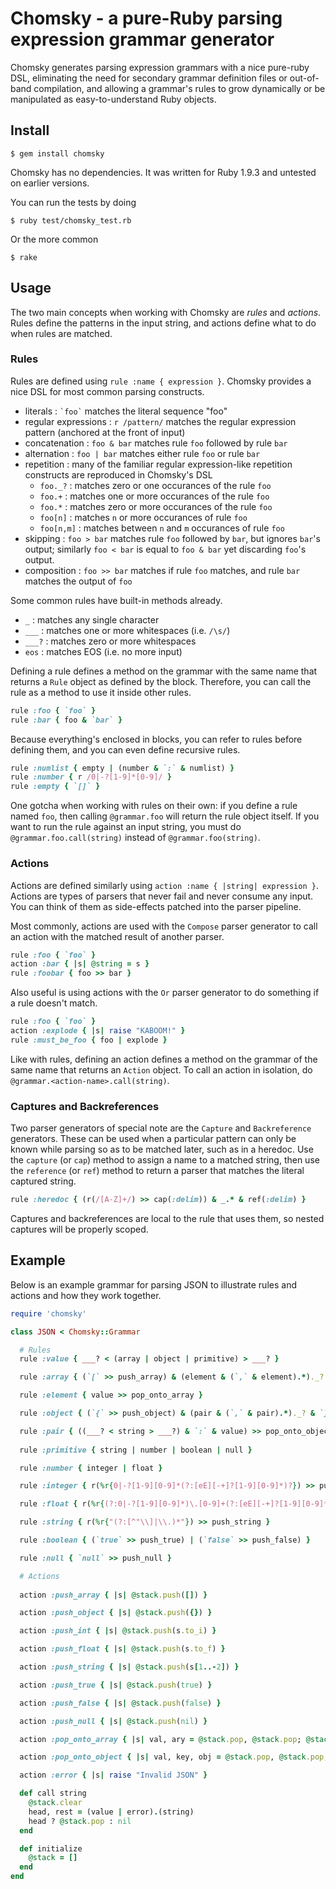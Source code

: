 # Chomsky - a pure-Ruby parsing expression grammar generator

Chomsky generates parsing expression grammars with a nice pure-ruby DSL, eliminating 
the need for secondary grammar definition files or out-of-band compilation, and 
allowing a grammar's rules to grow dynamically or be manipulated as easy-to-understand
Ruby objects.

## Install

    $ gem install chomsky

Chomsky has no dependencies. It was written for Ruby 1.9.3 and untested on earlier versions.

You can run the tests by doing

    $ ruby test/chomsky_test.rb

Or the more common

    $ rake

## Usage

The two main concepts when working with Chomsky are *rules* and *actions*. Rules define the
patterns in the input string, and actions define what to do when rules are matched.

### Rules

Rules are defined using `rule :name { expression }`. Chomsky provides a nice DSL for most
common parsing constructs.

  * literals : `` `foo` `` matches the literal sequence "foo"
  * regular expressions : `r /pattern/` matches the regular expression pattern (anchored at
      the front of input)
  * concatenation : `foo & bar` matches rule `foo` followed by rule `bar`
  * alternation : `foo | bar` matches either rule `foo` or rule `bar`
  * repetition : many of the familiar regular expression-like repetition constructs are
    reproduced in Chomsky's DSL
    * `foo._?` : matches zero or one occurances of the rule `foo`
    * `foo.+` : matches one or more occurances of the rule `foo`
    * `foo.*` : matches zero or more occurances of the rule `foo`
    * `foo[n]` : matches `n` or more occurances of rule `foo`
    * `foo[n,m]` : matches between `n` and `m` occurances of rule `foo`
  * skipping : `foo > bar` matches rule `foo` followed by `bar`, but ignores `bar`'s output;
    similarly `foo < bar` is equal to `foo & bar` yet discarding `foo`'s output.
  * composition : ` foo >> bar ` matches if rule `foo` matches, and rule `bar` matches the
    output of `foo`

Some common rules have built-in methods already.

  * `_` : matches any single character
  * `___` : matches one or more whitespaces (i.e. `/\s/`)
  * `___?` : matches zero or more whitespaces
  * `eos` : matches EOS (i.e. no more input)

Defining a rule defines a method on the grammar with the same name that returns a `Rule` object
as defined by the block. Therefore, you can call the rule as a method to use it inside other rules.

```ruby
rule :foo { `foo` }
rule :bar { foo & `bar` }
```

Because everything's enclosed in blocks, you can refer to rules before defining them, and you can
even define recursive rules.

```ruby
rule :numlist { empty | (number & `:` & numlist) }
rule :number { r /0|-?[1-9]*[0-9]/ }
rule :empty { `[]` }
```

One gotcha when working with rules on their own: if you define a rule named `foo`, then calling
`@grammar.foo` will return the rule object itself. If you want to run the rule against an input
string, you must do `@grammar.foo.call(string)` instead of `@grammar.foo(string)`.

### Actions

Actions are defined similarly using `action :name { |string| expression }`. Actions are types
of parsers that never fail and never consume any input. You can think of them as side-effects
patched into the parser pipeline.

Most commonly, actions are used with the `Compose` parser generator to call an action with the
matched result of another parser.

```ruby
rule :foo { `foo` }
action :bar { |s| @string = s }
rule :foobar { foo >> bar }
```

Also useful is using actions with the `Or` parser generator to do something if a rule doesn't
match.

```ruby
rule :foo { `foo` }
action :explode { |s| raise "KABOOM!" }
rule :must_be_foo { foo | explode }
```

Like with rules, defining an action defines a method on the grammar of the same name that returns
an `Action` object. To call an action in isolation, do `@grammar.<action-name>.call(string)`.

### Captures and Backreferences

Two parser generators of special note are the `Capture` and `Backreference` generators. These
can be used when a particular pattern can only be known while parsing so as to be matched
later, such as in a heredoc. Use the `capture` (or `cap`) method to assign a name to a matched
string, then use the `reference` (or `ref`) method to return a parser that matches the literal
captured string.

```ruby
rule :heredoc { (r(/[A-Z]+/) >> cap(:delim)) & _.* & ref(:delim) }
```

Captures and backreferences are local to the rule that uses them, so nested captures will be
properly scoped.

## Example

Below is an example grammar for parsing JSON to illustrate rules and actions and how they work
together.

```ruby
require 'chomsky'

class JSON < Chomsky::Grammar

  # Rules
  rule :value { ___? < (array | object | primitive) > ___? }

  rule :array { (`[` >> push_array) & (element & (`,` & element).*)._? & `]` }

  rule :element { value >> pop_onto_array }

  rule :object { (`{` >> push_object) & (pair & (`,` & pair).*)._? & `}` }

  rule :pair { ((___? < string > ___?) & `:` & value) >> pop_onto_object }
  
  rule :primitive { string | number | boolean | null }

  rule :number { integer | float }

  rule :integer { r(%r{0|-?[1-9][0-9]*(?:[eE][-+]?[1-9][0-9]*)?}) >> push_int }

  rule :float { r(%r{(?:0|-?[1-9][0-9]*)\.[0-9]+(?:[eE][-+]?[1-9][0-9]*)?}) >> push_float }

  rule :string { r(%r{"(?:[^"\\]|\\.)*"}) >> push_string }

  rule :boolean { (`true` >> push_true) | (`false` >> push_false) }

  rule :null { `null` >> push_null }

  # Actions
  
  action :push_array { |s| @stack.push([]) }

  action :push_object { |s| @stack.push({}) }

  action :push_int { |s| @stack.push(s.to_i) }

  action :push_float { |s| @stack.push(s.to_f) }

  action :push_string { |s| @stack.push(s[1..-2]) }

  action :push_true { |s| @stack.push(true) }

  action :push_false { |s| @stack.push(false) }

  action :push_null { |s| @stack.push(nil) }

  action :pop_onto_array { |s| val, ary = @stack.pop, @stack.pop; @stack.push(ary << val) }

  action :pop_onto_object { |s| val, key, obj = @stack.pop, @stack.pop, @stack.pop; obj[key] = val; @stack.push(obj) }

  action :error { |s| raise "Invalid JSON" }

  def call string
    @stack.clear
    head, rest = (value | error).(string)
    head ? @stack.pop : nil
  end

  def initialize
    @stack = []
  end
end
```
